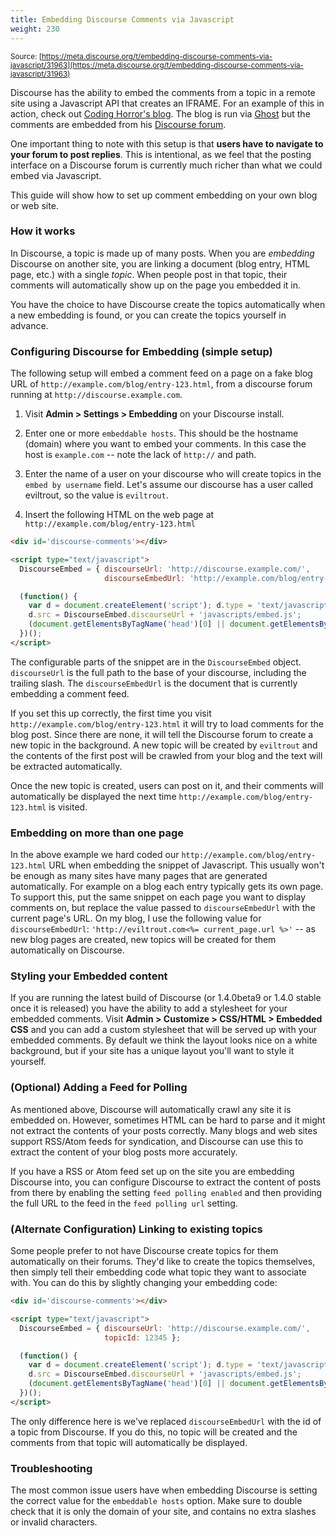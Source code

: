 ```yaml
---
title: Embedding Discourse Comments via Javascript
weight: 230
---
```


<small class="documentation-source">Source: [https://meta.discourse.org/t/embedding-discourse-comments-via-javascript/31963](https://meta.discourse.org/t/embedding-discourse-comments-via-javascript/31963)</small>

Discourse has the ability to embed the comments from a topic in a remote site using a Javascript API that creates an IFRAME. For an example of this in action, check out [Coding Horror's blog](http://blog.codinghorror.com/welcome-to-the-internet-of-compromised-things/#discourse-comments). The blog is run via [Ghost](https://ghost.org/) but the comments are embedded from his [Discourse forum](http://discourse.codinghorror.com/t/welcome-to-the-internet-of-compromised-things/3550).

One important thing to note with this setup is that **users have to navigate to your forum to post replies**. This is intentional, as we feel that the posting interface on a Discourse forum is currently much richer than what we could embed via Javascript.

This guide will show how to set up comment embedding on your own blog or web site.

### How it works

In Discourse, a topic is made up of many posts. When you are *embedding* Discourse on another site, you are linking a document (blog entry, HTML page, etc.) with a single *topic*.  When people post in that topic, their comments will automatically show up on the page you embedded it in.

You have the choice to have Discourse create the topics automatically when a new embedding is found, or you can create the topics yourself in advance. 

### Configuring Discourse for Embedding (simple setup)

The following setup will embed a comment feed on a page on a fake blog URL of `http://example.com/blog/entry-123.html`, from a discourse forum running at `http://discourse.example.com`.

1. Visit **Admin &gt; Settings &gt; Embedding** on your Discourse install.  

2. Enter one or more `embeddable hosts`. This should be the hostname (domain) where you want to embed your comments. In this case the host is `example.com` -- note the lack of `http://` and path.
  
3. Enter the name of a user on your discourse who will create topics in the `embed by username` field. Let's assume our discourse has a user called eviltrout, so the value is `eviltrout`.

4. Insert the following HTML on the web page at `http://example.com/blog/entry-123.html`

```html
<div id='discourse-comments'></div>

<script type="text/javascript">
  DiscourseEmbed = { discourseUrl: 'http://discourse.example.com/',
                     discourseEmbedUrl: 'http://example.com/blog/entry-123.html' };

  (function() {
    var d = document.createElement('script'); d.type = 'text/javascript'; d.async = true;
    d.src = DiscourseEmbed.discourseUrl + 'javascripts/embed.js';
    (document.getElementsByTagName('head')[0] || document.getElementsByTagName('body')[0]).appendChild(d);
  })();
</script>
```

The configurable parts of the snippet are in the `DiscourseEmbed` object. `discourseUrl` is the full path to the base of your discourse, including the trailing slash. The `discourseEmbedUrl` is the document that is currently embedding a comment feed.

If you set this up correctly, the first time you visit `http://example.com/blog/entry-123.html` it will try to load comments for the blog post. Since there are none, it will tell the Discourse forum to create a new topic in the background. A new topic will be created by `eviltrout` and the contents of the first post will be crawled from your blog and the text will be extracted automatically.

Once the new topic is created, users can post on it, and their comments will automatically be displayed the next time `http://example.com/blog/entry-123.html` is visited.

### Embedding on more than one page

In the above example we hard coded our `http://example.com/blog/entry-123.html` URL when embedding the snippet of Javascript. This usually won't be enough as many sites have many pages that are generated automatically. For example on a blog each entry typically gets its own page. To support this, put the same snippet on each page you want to display comments on, but replace the value passed to `discourseEmbedUrl` with the current page's URL. On my blog, I use the following value for `discourseEmbedUrl`:  `'http://eviltrout.com<%= current_page.url %>'` -- as new blog pages are created, new topics will be created for them automatically on Discourse.

### Styling your Embedded content

If you are running the latest build of Discourse (or 1.4.0beta9 or 1.4.0 stable once it is released) you have the ability to add a stylesheet for your embedded comments.  Visit **Admin &gt; Customize &gt; CSS/HTML &gt; Embedded CSS** and you can add a custom stylesheet that will be served up with your embedded comments. By default we think the layout looks nice on a white background, but if your site has a unique layout you'll want to style it yourself.

### (Optional) Adding a Feed for Polling

As mentioned above, Discourse will automatically crawl any site it is embedded on. However, sometimes HTML can be hard to parse and it might not extract the contents of your posts correctly. Many blogs and web sites support RSS/Atom feeds for syndication, and Discourse can use this to extract the content of your blog posts more accurately.

If you have a RSS or Atom feed set up on the site you are embedding Discourse into, you can configure Discourse to extract the content of posts from there by enabling the setting `feed polling enabled` and then providing the full URL to the feed in the `feed polling url` setting.

### (Alternate Configuration) Linking to existing topics

Some people prefer to not have Discourse create topics for them automatically on their forums. They'd like to create the topics themselves, then simply tell their embedding code what topic they want to associate with. You can do this by slightly changing your embedding code:

```html
<div id='discourse-comments'></div>

<script type="text/javascript">
  DiscourseEmbed = { discourseUrl: 'http://discourse.example.com/',
                     topicId: 12345 };

  (function() {
    var d = document.createElement('script'); d.type = 'text/javascript'; d.async = true;
    d.src = DiscourseEmbed.discourseUrl + 'javascripts/embed.js';
    (document.getElementsByTagName('head')[0] || document.getElementsByTagName('body')[0]).appendChild(d);
  })();
</script>
```

The only difference here is we've replaced `discourseEmbedUrl` with the id of a topic from Discourse. If you do this, no topic will be created and the comments from that topic will automatically be displayed.

### Troubleshooting

The most common issue users have when embedding Discourse is setting the correct value for the `embeddable hosts` option. Make sure to double check that it is only the domain of your site, and contains no extra slashes or invalid characters.
